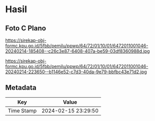 # Hasil

## Foto C Plano

https://sirekap-obj-formc.kpu.go.id/5fbb/pemilu/ppwp/64/72/01/10/01/6472011001046-20240214-185408--c26c3e87-6408-407a-be59-03df8360988d.jpg

https://sirekap-obj-formc.kpu.go.id/5fbb/pemilu/ppwp/64/72/01/10/01/6472011001046-20240214-223650--b1146e52-c7d3-40da-9e79-bbfbc43e71d2.jpg


## Metadata

| Key        | Value               |
| ---------- | ------------------- |
| Time Stamp | 2024-02-15 23:29:50 |



